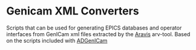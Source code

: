 # Genicam XML Converters

Scripts that can be used for generating EPICS databases and operator interfaces from GenICam xml files extracted by the [Aravis](https://github.com/AravisProject/Aravis) arv-tool. Based on the scripts included with [ADGenICam](https://github.com/areaDetector/ADGenICam)
